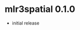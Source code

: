 <!-- NEWS.md is maintained by https://cynkra.github.io/fledge, do not edit -->

# mlr3spatial 0.1.0

* initial release

